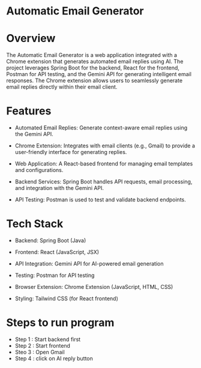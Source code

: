 
# Automatic Email Generator
# Overview

The Automatic Email Generator is a web application integrated with a Chrome extension that generates automated email replies using AI. The project leverages Spring Boot for the backend, React for the frontend, Postman for API testing, and the Gemini API for generating intelligent email responses. The Chrome extension allows users to seamlessly generate email replies directly within their email client.

# Features

- Automated Email Replies: Generate context-aware email replies using the Gemini API.



- Chrome Extension: Integrates with email clients (e.g., Gmail) to provide a user-friendly interface for generating replies.



- Web Application: A React-based frontend for managing email templates and configurations.



- Backend Services: Spring Boot handles API requests, email processing, and integration with the Gemini API.



- API Testing: Postman is used to test and validate backend endpoints.

# Tech Stack

- Backend: Spring Boot (Java)



- Frontend: React (JavaScript, JSX)



- API Integration: Gemini API for AI-powered email generation



- Testing: Postman for API testing



- Browser Extension: Chrome Extension (JavaScript, HTML, CSS)



- Styling: Tailwind CSS (for React frontend)

# Steps to run program

- Step 1 : Start backend first
- Step 2 : Start frontend
- Steo 3 : Open Gmail 
- Step 4 : click on AI reply button
